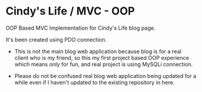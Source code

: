 # Cindy's Life / MVC - OOP

OOP Based MVC Implementation for Cindy's Life blog page.

It's been created using PDO connection.

* This is not the main blog web application because blog is for a real client who is my friend, so this my first project based OOP experience which means only for fun, and real project is using MySQLi connection.

* Please do not be confused real blog web application being updated for a while even if I haven't updated to the existing repository in here.
